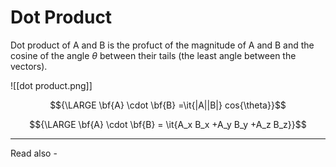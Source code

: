 # Dot Product
Dot product of A and B is the profuct of the magnitude of A and B and the cosine of the angle ${\theta}$ between their tails (the least angle between the vectors).

![[dot product.png]]

$${\LARGE \bf{A} \cdot \bf{B} =\it{|A||B|} cos{\theta}}$$

$${\LARGE \bf{A} \cdot \bf{B} = \it{A_x B_x +A_y B_y +A_z B_z}}$$



---
Read also - 